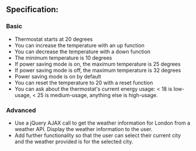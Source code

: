 ## Specification:

### Basic
* Thermostat starts at 20 degrees
* You can increase the temperature with an up function
* You can decrease the temperature with a down function
* The minimum temperature is 10 degrees
* If power saving mode is on, the maximum temperature is 25 degrees
* If power saving mode is off, the maximum temperature is 32 degrees
* Power saving mode is on by default
* You can reset the temperature to 20 with a reset function
* You can ask about the thermostat's current energy usage: < 18 is low-usage, < 25 is medium-usage, anything else is high-usage.

### Advanced

 * Use a jQuery AJAX call to get the weather information for London from a weather API. Display the weather information to the user.
 * Add further functionality so that the user can select their current city and the weather provided is for the selected city.